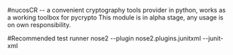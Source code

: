 #nucosCR -- a convenient cryptography tools provider in python, works as a working toolbox for pycrypto
This module is in alpha stage, any usage is on own responsibility.

#Recommended test runner
nose2 --plugin nose2.plugins.junitxml --junit-xml
